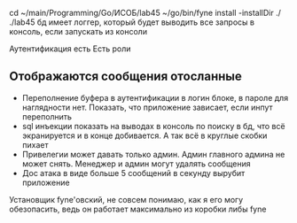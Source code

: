 cd ~/main/Programming/Go/ИСОБ/lab45
~/go/bin/fyne install -installDir ./
./lab45
бд имеет логгер, который будет выводить все запросы в консоль, если запускать из консоли

Аутентификация есть
Есть роли
## Отображаются сообщения отосланные
- Переполнение буфера в аутентификации в логин блоке, в пароле для наглядности нет. Показать, что приложение зависает, если инпут переполнить
- sql инъекции показать на выводах в консоль по поиску в бд, что всё экранируется и в конце добивается. А так всё в круглые скобки пихает
- Привелегии может давать только админ. Админ главного админа не может снять. Менеджер и админ могут удалять сообщения
- Дос атака в виде больше 5 сообщений в секунду вырубит приложение

Установщик fyne'овский, не совсем понимаю, как я его могу обезопасить, ведь он работает максимально из коробки либы fyne
